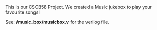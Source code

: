 This is our CSCB58 Project. We created a Music jukebox to play your favourite songs!


See: **/music_box/musicbox.v** for the verilog file.
